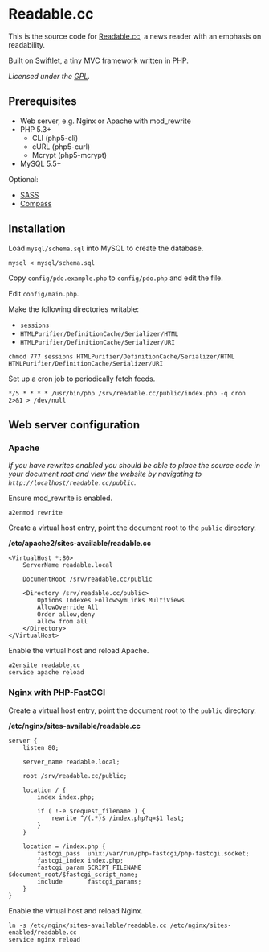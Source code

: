 Readable.cc
===========

This is the source code for [Readable.cc](http://readable.cc), a news reader with an emphasis on readability.

Built on [Swiftlet](http://swiftlet.org), a tiny MVC framework written in PHP.

*Licensed under the [GPL](http://opensource.org/licenses/gpl-3.0.html).*


Prerequisites
-------------

* Web server, e.g. Nginx or Apache with mod_rewrite
* PHP 5.3+
	* CLI (php5-cli)
	* cURL (php5-curl)
	* Mcrypt (php5-mcrypt)
* MySQL 5.5+

Optional:

* [SASS](http://sass-lang.com)
* [Compass](http://compass-style.org)


Installation
------------

Load `mysql/schema.sql` into MySQL to create the database.

```shell
mysql < mysql/schema.sql
```

Copy `config/pdo.example.php` to `config/pdo.php` and edit the file.

Edit `config/main.php`.

Make the following directories writable:

* `sessions`
* `HTMLPurifier/DefinitionCache/Serializer/HTML`
* `HTMLPurifier/DefinitionCache/Serializer/URI`

```shell
chmod 777 sessions HTMLPurifier/DefinitionCache/Serializer/HTML HTMLPurifier/DefinitionCache/Serializer/URI
```

Set up a cron job to periodically fetch feeds.

```shell
*/5 * * * * /usr/bin/php /srv/readable.cc/public/index.php -q cron 2>&1 > /dev/null
```

Web server configuration
------------------------

### Apache

*If you have rewrites enabled you should be able to place the source code in your document root and
view the website by navigating to `http://localhost/readable.cc/public`.*

Ensure mod\_rewrite is enabled.

```shell
a2enmod rewrite
```

Create a virtual host entry, point the document root to the `public` directory.

**/etc/apache2/sites-available/readable.cc**

```apacheconf
<VirtualHost *:80>
	ServerName readable.local

	DocumentRoot /srv/readable.cc/public

	<Directory /srv/readable.cc/public>
		Options Indexes FollowSymLinks MultiViews
		AllowOverride All
		Order allow,deny
		allow from all
	</Directory>
</VirtualHost>
```

Enable the virtual host and reload Apache.

```shell
a2ensite readable.cc
service apache reload
```


### Nginx with PHP-FastCGI

Create a virtual host entry, point the document root to the `public` directory.

**/etc/nginx/sites-available/readable.cc**

```nginx
server {
	listen 80;

	server_name readable.local;

	root /srv/readable.cc/public;

	location / {
		index index.php;

		if ( !-e $request_filename ) {
			rewrite ^/(.*)$ /index.php?q=$1 last;
		}
	}

	location = /index.php {
		fastcgi_pass  unix:/var/run/php-fastcgi/php-fastcgi.socket;
		fastcgi_index index.php;
		fastcgi_param SCRIPT_FILENAME $document_root/$fastcgi_script_name;
		include       fastcgi_params;
	}
}
```

Enable the virtual host and reload Nginx.

```shell
ln -s /etc/nginx/sites-available/readable.cc /etc/nginx/sites-enabled/readable.cc
service nginx reload
```

